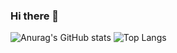 ### Hi there 👋

![Anurag's GitHub stats](https://github-readme-stats.vercel.app/api?username=bqyden&show_icons=true&theme=dark) ![Top Langs](https://github-readme-stats.vercel.app/api/top-langs/?username=bqyden&layout=compact&theme=dark)

